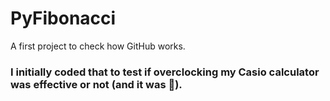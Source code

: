# PyFibonacci
A first project to check how GitHub works. 

### I initially coded that to test if overclocking my Casio calculator was effective or not (and it was 🙂).
